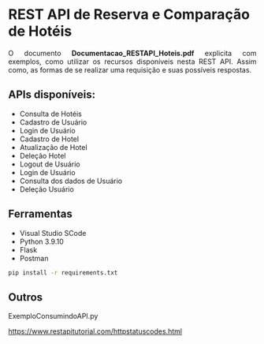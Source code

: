# REST API de Reserva e Comparação de Hotéis
<p align="justify">O documento <b>Documentacao_RESTAPI_Hoteis.pdf</b> explicita com exemplos, como utilizar os recursos disponíveis nesta REST API. Assim como, as formas de se realizar uma requisição e suas possíveis respostas.</p>

## APIs disponíveis:

* Consulta de Hotéis
* Cadastro de Usuário
* Login de Usuário
* Cadastro de Hotel
* Atualização de Hotel
* Deleção Hotel
* Logout de Usuário
* Login de Usuário
* Consulta dos dados de Usuário
* Deleção Usuário

## Ferramentas

* Visual Studio SCode
* Python 3.9.10
* Flask
* Postman
```sh
pip install -r requirements.txt 
```

## Outros

ExemploConsumindoAPI.py

https://www.restapitutorial.com/httpstatuscodes.html

